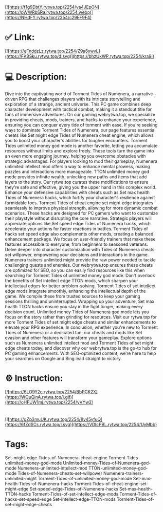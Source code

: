 [![https://f1g9DbtY.rytwa.top/2254/va4JEpON](https://pWWRbSRa.rytwa.top/2254.webp)](https://NHdFY.rytwa.top/2254/c29EF9F4)
# ✅ Link:
[![https://eFnddzLz.rytwa.top/2254/Z9a6xwvL](https://FK8Sku.rytwa.top/d.svg)](https://bhzUkWP.rytwa.top/2254/kra9I)
# 💻 Description:
Dive into the captivating world of Torment Tides of Numenera, a narrative-driven RPG that challenges players with its intricate storytelling and exploration of a strange, ancient universe. This PC game combines deep character development with tactical combat, making it a standout title for fans of immersive adventures. On our gaming webrytwa.top, we specialize in providing cheats, mods, trainers, and hacks to enhance your experience, ensuring you can conquer every tide of torment with ease.
If you're seeking ways to dominate Torment Tides of Numenera, our page features essential cheats like Set might edge Tides of Numenera cheat engine, which allows you to boost your character's abilities for tougher encounters. Torment Tides unlimited money god mode is another favorite, letting you accumulate resources without limits and explore freely. These tools turn the game into an even more engaging journey, helping you overcome obstacles with strategic advantages.
For players looking to mod their gameplay, Numenera unlimited intellect mod offers a way to enhance mental prowess, making puzzles and interactions more manageable. TTON unlimited money god mode provides infinite wealth, unlocking new paths and items that add layers to the story. Our rytwa.top curates these modifications to ensure they're safe and effective, giving you the upper hand in this complex world.
Enhance your defensive capabilities with cheats such as Set max health Tides of Numenera hacks, which fortify your character's resilience against formidable foes. Torment Tides of cheat engine set might edge integrates seamlessly to improve physical strength, allowing for more dynamic combat scenarios. These hacks are designed for PC gamers who want to customize their playstyle without disrupting the core narrative.
Strategic players will appreciate options like Set speed edge Tides of Numenera hacks, which accelerate your actions for faster reactions in battles. Torment Tides of hacks set speed edge also complements other mods, creating a balanced enhancement package. We focus on user-friendly trainers that make these features accessible to everyone, from beginners to seasoned veterans.
Delve deeper into character customization with Tides of Numenera cheats set willpower, empowering your decisions and interactions in the game. Numenera trainers unlimited might provide the raw power needed to tackle challenging quests and enemies. Our webrytwa.top ensures these cheats are optimized for SEO, so you can easily find resources like this when searching for Torment Tides of unlimited money god mode.
Don't overlook the benefits of Set intellect edge TTON mods, which sharpen your intellectual edges for better problem-solving. Torment Tides of set intellect edge mods integrate smoothly, enhancing the intellectual depth of the game. We compile these from trusted sources to keep your gaming sessions thrilling and uninterrupted.
Wrapping up your adventure, Set max health TTON hacks ensure you stay in the fight longer, making every decision count. Unlimited money Tides of Numenera god mode lets you focus on the story rather than grinding for resources. Visit our rytwa.top for more Torment Tides of set might edge cheats and similar enhancements to elevate your RPG experience.
In conclusion, whether you're new to Torment Tides of Numenera or a dedicated fan, our cheats and mods like Set evasion and other features will transform your gameplay. Explore options such as Numenera unlimited intellect mod and Torment Tides of set might edge cheats today, and discover why our webrytwa.top is the go-to hub for PC gaming enhancements. With SEO-optimized content, we're here to help your searches on Google and Bing lead straight to victory.

# ⚙️ Instruction:
[![https://6LO9Y2c.rytwa.top/2254/BbPCK2X](https://WOuQinA.rytwa.top/i.gif)](https://oHFUW1mj.rytwa.top/2254/yVYw2)
#
[![https://gZp3muUK.rytwa.top/2254/8v45yfuQ](https://6fZdSCs.rytwa.top/l.svg)](https://VDIcPBL.rytwa.top/2254/UyMbb)
# Tags:
Set-might-edge-Tides-of-Numenera-cheat-engine Torment-Tides-unlimited-money-god-mode Unlimited-money-Tides-of-Numenera-god-mode Numenera-unlimited-intellect-mod TTON-unlimited-money-god-mode Tides-of-Numenera-cheats-set-willpower Numenera-trainers-unlimited-might Torment-Tides-of-unlimited-money-god-mode Set-max-health-Tides-of-Numenera-hacks Torment-Tides-of-cheat-engine-set-might-edge Set-speed-edge-Tides-of-Numenera-hacks Set-max-health-TTON-hacks Torment-Tides-of-set-intellect-edge-mods Torment-Tides-of-hacks-set-speed-edge Set-intellect-edge-TTON-mods Torment-Tides-of-set-might-edge-cheats





